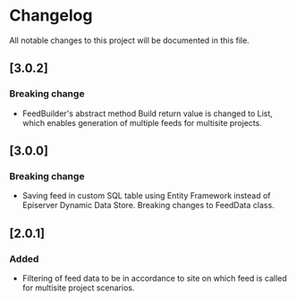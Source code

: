 # Changelog

All notable changes to this project will be documented in this file.

## [3.0.2]

### Breaking change

- FeedBuilder's abstract method Build return value is changed to List<Feed>, which enables generation of multiple feeds for multisite projects.

## [3.0.0]

### Breaking change
- Saving feed in custom SQL table using Entity Framework instead of Episerver Dynamic Data Store. Breaking changes to FeedData class.

## [2.0.1]

### Added
- Filtering of feed data to be in accordance to site on which feed is called for multisite project scenarios.
